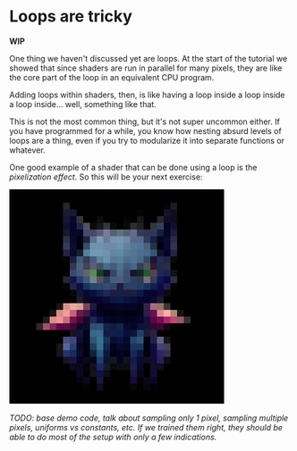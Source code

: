 # Loops are tricky

**WIP**

One thing we haven't discussed yet are loops. At the start of the tutorial we showed that since shaders are run in parallel for many pixels, they are like the core part of the loop in an equivalent CPU program.

Adding loops within shaders, then, is like having a loop inside a loop inside a loop inside... well, something like that.

This is not the most common thing, but it's not super uncommon either. If you have programmed for a while, you know how nesting absurd levels of loops are a thing, even if you try to modularize it into separate functions or whatever.

One good example of a shader that can be done using a loop is the *pixelization effect*. So this will be your next exercise:

![](https://github.com/tinne26/kage-desk/blob/main/img/pixelated_creature.png?raw=true)

*TODO: base demo code, talk about sampling only 1 pixel, sampling multiple pixels, uniforms vs constants, etc. If we trained them right, they should be able to do most of the setup with only a few indications.*
